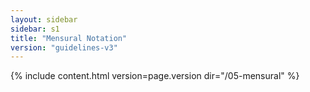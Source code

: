 ```yaml
---
layout: sidebar
sidebar: s1
title: "Mensural Notation"
version: "guidelines-v3"
---
```

{% include content.html version=page.version dir="/05-mensural" %}